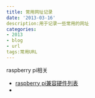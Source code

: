 ```yaml
---
title: 常用网址记录
date: '2013-03-16'
description:用于记录一些常用的网址
categories:
- 2013
- blog
- url
tags:常用URL
---
```



raspberry pi相关	

*	[raspberry pi兼容硬件列表](http://elinux.org/RPi_VerifiedPeripherals)
*	